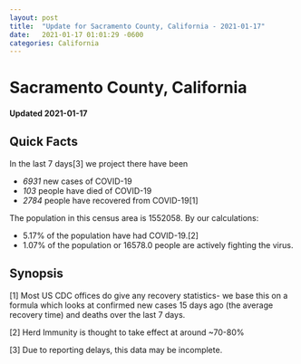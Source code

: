 ```yaml
---
layout: post
title:  "Update for Sacramento County, California - 2021-01-17"
date:   2021-01-17 01:01:29 -0600
categories: California
---
```


# Sacramento County, California
#### Updated 2021-01-17

## Quick Facts

In the last 7 days[3] we project there have been
- *6931* new cases of COVID-19
- *103* people have died of COVID-19
- *2784* people have recovered from COVID-19[1]

The population in this census area is 1552058. By our calculations:
- 5.17% of the population have had COVID-19.[2]
- 1.07% of the population or 16578.0 people are actively fighting the virus.

## Synopsis




[1] Most US CDC offices do give any recovery statistics- we base this on a formula which looks at confirmed new cases
15 days ago (the average recovery time) and deaths over the last 7 days.

[2] Herd Immunity is thought to take effect at around ~70-80%

[3] Due to reporting delays, this data may be incomplete.
 
    